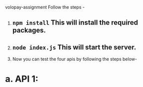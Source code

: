 volopay-assignment
Follow the steps - 
1. ## `npm install` This will install the required packages.
2. ## `node index.js` This will start the server.
3. Now you can test the four apis by following the steps below- 
  # a. API 1: 

